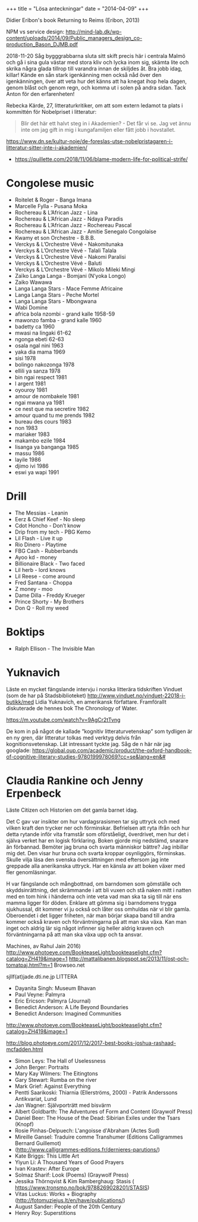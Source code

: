 +++
title = "Lösa anteckningar"
date = "2014-04-09"
+++

Didier Eribon's book Returning to Reims (Eribon, 2013)

NPM vs service design:
http://mind-lab.dk/wp-content/uploads/2014/09/Public_managers_design_co-production_Bason_DJMB.pdf


2018-11-20
Såg bygggrabbarna sluta sitt skift precis här i centrala Malmö och gå i sina gula västar med stora kliv och lycka inom sig, skämta lite och skrika några glada tillrop till varandra innan de skiljdes åt. Bra jobb idag, killar! Kände en sån stark igenkänning men också nåd över den igenkänningen, över att veta hur det känns att ha knegat ihop hela dagen, genom blåst och genom regn, och komma ut i solen på andra sidan. Tack Anton för den erfarenheten!

 
 Rebecka Kärde, 27, litteraturkritiker, om att som extern ledamot ta plats i kommittén för Nobelpriset i litteratur: 
 
 > Blir det här ett halvt steg in i Akademien? - Det får vi se. Jag vet ännu inte om jag gift in mig i kungafamiljen eller fått jobb i hovstallet.

https://www.dn.se/kultur-noje/de-foreslas-utse-nobelpristagaren-i-litteratur-sitter-inte-i-akademien/


* https://quillette.com/2018/11/06/blame-modern-life-for-political-strife/

# Congolese music

- Roitelet & Roger - Banga Imana
- Marcelle Fylla - Pusana Moka
- Rochereau & L’African Jazz - Lina
- Rochereau & L’African Jazz - Ndaya Paradis
- Rochereau & L’African Jazz - Rochereau Pascal
- Rochereau & L’African Jazz - Amitie Senegalo Congolaise
- Kwamy et son Orchestre - B.B.B.
- Verckys & L’Orchestre Vévé - Nakomitunaka
- Verckys & L’Orchestre Vévé - Talali Talala
- Verckys & L’Orchestre Vévé - Nakomi Paralisi
- Verckys & L’Orchestre Vévé - Baluti
- Verckys & L’Orchestre Vévé - Mikolo Mileki Mingi
- Zaïko Langa Langa - Bomjani (N’yoka Longo)
- Zaiko Wawawa
- Langa Langa Stars - Mace Femme Africaine
- Langa Langa Stars - Peche Mortel
- Langa Langa Stars - Mbongwana 
- Wabi Domine
- africa bola nzombi - grand kalle  1958-59
- mawonzo famba - grand kalle 1960
- badetty ca 1960
- mwasi na lingaki 61-62
- ngonga ebeti 62-63
- osala ngal nini 1963
- yaka dia mama 1969
- sisi 1978
- bolingo nakozonga 1978
- ellili ya sanza 1978
- bin ngai respect 1981
- l argent 1981
- oyouroy 1981
- amour de nombakele 1981
- ngai mwana ya 1981
- ce nest que ma secretire 1982
- amour quand tu me prends 1982
- bureau des cours 1983
- non 1983
- mariaker 1983
- makambo ezile 1984
- lisanga ya banganga 1985
- massu 1986
- layile 1986
- djimo ivi 1986
- eswi ya wapi 1991

# Drill

- The Messias - Leanin
- Eerz & Chief Keef - No sleep
- Cdot Honcho - Don’t know
- Drip from my tech - PBG Kemo
- Lil Flash - Live it up
- Rio Dinero - Playtime 
- FBG Cash - Rubberbands
- Ayoo kd - money
- Billionaire Black - Two faced
- Lil herb - lord knows
- Lil Reese - come around
- Fred Santana - Choppa
- Z money - moo
- Dame Dilla - Freddy Krueger
- Prince Shorty - My Brothers
- Don Q - Roll my weed

# Boktips

- Ralph Ellison - The Invisible Man

# Yuknavich
Läste en mycket fängslande intervju i norska litterära tidskriften Vinduet (som de har på Stadsbiblioteket) http://www.vinduet.no/vinduet-22018-i-butikk/med Lidia Yuknavich, en amerikansk författare. Framförallt diskuterade de hennes bok The Chronology of Water. 

https://m.youtube.com/watch?v=9AgCr2tTvng

De kom in på  något de kallade ”kognitiv litteraturvetenskap” som tydligen är en ny gren, där litteratur tolkas med verktyg delvis från kognitionsvetenskap. Lät intressant tyckte jag. Såg de n här när jag googlade: https://global.oup.com/academic/product/the-oxford-handbook-of-cognitive-literary-studies-9780199978069?cc=se&lang=en&#

# Claudia Rankine och Jenny Erpenbeck
Läste Citizen och Historien om det gamla barnet idag.

Det C gav var insikter om hur vardagsrasismen tar sig uttryck och med vilken kraft den trycker ner och förminskar. Befrielsen att ryta ifrån och hur detta rytande inför vita framstår som oförståeligt, överdrivet, men hur det i själva verket har en logisk förklaring. Boken gjorde mig nedstämd, snarare än förbannad. Bemöter jag bruna och svarta människor bättre? Jag inbillar mig det. Den visar hur bruna och svarta kroppar osynliggörs, förminskas. Skulle vilja läsa den svenska översättningen med eftersom jag inte greppade alla anerikanska uttryck. Har en känsla av att boken växer med fler genomläsningar.

H var fängslande och mångbottnad, om barndomen som gömställe och skyddsinrättning, det skrämmande i att bli vuxen och stå naken mitt i natten med en tom hink i händerna och inte veta vad man ska ta sig till när ens mamma ligger för döden. Enklare att gömma sig i barndomens trygga sjukhussal, dit kommer vi ju också och låter oss omhuldas när vi blir gamla. Oberoendet i det ligger friheten, när man börjar skapa band till andra kommer också kraven och förväntningarna på att man ska växa. Kan man inget och aldrig lär sig något infinner sig heller aldrig kraven och förväntningarna på att man ska växa upp och ta ansvar.

Machines, av Rahul Jain 2016)
http://www.photoeye.com/BookteaseLight/bookteaselight.cfm?catalog=ZH419&image=1
http://mattalibanen.blogspot.se/2013/11/ost-och-tomatpaj.html?m=1
Browseo.net

sjllf(at)jade.dti.ne.jp
LITTERA

- Dayanita Singh: Museum Bhavan
- Paul Veyne: Palmyra
- Eric Ericson: Palmyra (Journal)
- Benedict Anderson: A Life Beyond Boundaries
- Benedict Anderson: Imagined Communities

http://www.photoeye.com/BookteaseLight/bookteaselight.cfm?catalog=ZH419&image=1

http://blog.photoeye.com/2017/12/2017-best-books-joshua-rashaad-mcfadden.html

- Simon Leys: The Hall of Uselessness
- John Berger: Portraits
- Mary Kay Wilmers: The Eitingtons
- Gary Stewart: Rumba on the river
- Mark Grief: Against Everything
- Pentti Saarikoski: Thiarnia (Ellerströms, 2000) - Patrik Anderssons Antikvariat, Lund
- Jan Wagner: Självporträtt med bisvärm
- Albert Goldbarth: The Adventures of Form and Content (Graywolf Press)
- Daniel Beer: The House of the Dead: Sibirian Exiles under the Tsars (Knopf)
- Rosie Pinhas-Delpuech: L'angoisse d'Abraham (Actes Sud)
- Mireille Gansel: Traduire comme Transhumer (Éditions Calligrammes Bernard Guillemot)
- (http://www.calligrammes-editions.fr/dernieres-parutions/)
- Kate Briggs: This Little Art
- Yiyun Li: A Thousand Years of Good Prayers
- Ivan Krastev: After Europe
- Solmaz Sharif: Look (Poems) (Graywolf Press)
- Jessika Thörnqvist & Kim Ramberghaug: Stasis ( https://www.tronsmo.no/bok/9788269028201/STASIS)
- Vitas Luckus: Works + Biography (http://fotomuziejus.lt/en/have/publications/)
- August Sander: People of the 20th Century
- Henry Roy: Superstitions
 

